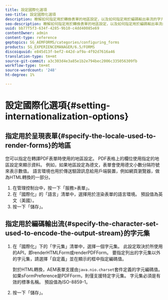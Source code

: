 ```yaml
---
title: 設定國際化選項
seo-title: 設定國際化選項
description: 瞭解如何指定用於轉換表單的地區設定，以及如何指定用於編碼輸出串流的字元集。
seo-description: 瞭解如何指定用於轉換表單的地區設定，以及如何指定用於編碼輸出串流的字元集。
uuid: bb77f5f3-634f-4285-9b10-c4dd40085e69
contentOwner: admin
content-type: reference
geptopics: SG_AEMFORMS/categories/configuring_forms
products: SG_EXPERIENCEMANAGER/6.5/FORMS
discoiquuid: e845d13f-bef2-442d-af9a-4f92d7616a46
translation-type: tm+mt
source-git-commit: a3c303d4e3a85e1b2e794bec2006c335056309fb
workflow-type: tm+mt
source-wordcount: '248'
ht-degree: 1%

---
```



# 設定國際化選項{#setting-internationalization-options}

## 指定用於呈現表單{#specify-the-locale-used-to-render-forms}的地區

您可以指定在轉譯PDF表單時使用的地區設定。 PDF表格上的欄位使用指定的地區設定來顯示資料。 例如，如果地區設定為德文，表單會使用德文小數分隔符號來表示數值。 語言環境也用於傳送驗證訊息給用戶端裝置，例如網頁瀏覽器，做為HTML轉換的一部分。

1. 在管理控制台中，按一下「服務>表單」。
1. 在「國際化」的「語言」清單中，選擇用於渲染表單的語言環境。 預設值為英文（美國）。
1. 按一下「儲存」。

## 指定用於編碼輸出流{#specify-the-character-set-used-to-encode-the-output-stream}的字元集

1. 在「國際化」下的「字元集」清單中，選擇一個字元集。 此設定取決於所使用的API，即renderHTMLForm或renderPDFForm。 要指定列出的字元集以外的字元集，請選擇「自定義」並在顯示的框中指定編碼值。

   對於HTML轉換，AEM表單支援由`java.nio.charset`套件定義的字元編碼值。 如果sFormPreference是PDFForm，則僅支援特定字元集。 字元集必須是有效的標準名稱。 預設值為ISO-8859-1。

1. 按一下「儲存」。

